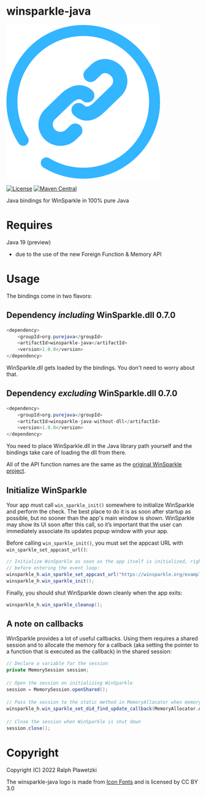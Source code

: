 # winsparkle-java
![winsparkle-java](winsparkle-java.svg)

[![License](https://img.shields.io/github/license/purejava/keepassxc-cryptomator.svg)](https://github.com/purejava/keepassxc-cryptomator/blob/master/LICENSE)
[![Maven Central](https://img.shields.io/maven-central/v/org.purejava/winsparkle-java.svg?label=Maven%20Central)](https://search.maven.org/search?q=g:%22org.purejava%22%20AND%20a:winsparkle-java*)

Java bindings for WinSparkle in 100% pure Java

# Requires
Java 19 (preview)
- due to the use of the new Foreign Function & Memory API

# Usage
The bindings come in two flavors:

## Dependency *including* WinSparkle.dll 0.7.0
```java
<dependency>
    <groupId>org.purejava</groupId>
    <artifactId>winsparkle-java</artifactId>
    <version>1.0.0</version>
</dependency>
```
WinSparkle.dll gets loaded by the bindings. You don't need to worry about that.

## Dependency *excluding* WinSparkle.dll 0.7.0
```java
<dependency>
    <groupId>org.purejava</groupId>
    <artifactId>winsparkle-java-without-dll</artifactId>
    <version>1.0.0</version>
</dependency>
```
You need to place WinSparkle.dll in the Java library path yourself and the bindings take care of loading the dll from there.

All of the API function names are the same as the [original WinSparkle project](https://github.com/vslavik/winsparkle).

## Initialize WinSparkle
Your app must call `win_sparkle_init()` somewhere to initialize WinSparkle and perform the check. The best place to do it is as soon after startup as possible, but no sooner than the app's main window is shown. WinSparkle may show its UI soon after this call, so it’s important that the user can immediately associate its updates popup window with your app.

Before calling `win_sparkle_init()`, you must set the appcast URL with `win_sparkle_set_appcast_url()`:
```java
// Initialize WinSparkle as soon as the app itself is initialized, right
// before entering the event loop:
winsparkle_h.win_sparkle_set_appcast_url("https://winsparkle.org/example/appcast.xml");
winsparkle_h.win_sparkle_init();
```

Finally, you should shut WinSparkle down cleanly when the app exits:
```java
winsparkle_h.win_sparkle_cleanup();
```

## A note on callbacks
WinSparkle provides a lot of useful callbacks. Using them requires a shared session and to allocate the memory for a callback (aka setting the pointer to a function that is executed as the callback) in the shared session:
```java
// Declare a variable for the session
private MemorySession session;

// Open the session on initializing WinSparkle
session = MemorySession.openShared();

// Pass the session to the static method in MemoryAllocator when memory for a callback is allocated
winsparkle_h.win_sparkle_set_did_find_update_callback(MemoryAllocator.ALLOCATE_CALLBACK_FOR(yourCallback, session));

// Close the session when WinSparkle is shut down
session.close();
```

# Copyright
Copyright (C) 2022 Ralph Plawetzki

The winsparkle-java logo is made from [Icon Fonts](http://www.onlinewebfonts.com/icon) and is licensed by CC BY 3.0